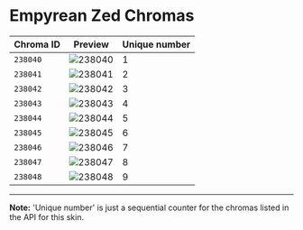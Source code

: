 # Empyrean Zed Chromas

| Chroma ID | Preview | Unique number |
|---|---|---|
| `238040` | ![238040](https://raw.communitydragon.org/latest/plugins/rcp-be-lol-game-data/global/default/v1/champion-chroma-images/238/238040.png) | 1 |
| `238041` | ![238041](https://raw.communitydragon.org/latest/plugins/rcp-be-lol-game-data/global/default/v1/champion-chroma-images/238/238041.png) | 2 |
| `238042` | ![238042](https://raw.communitydragon.org/latest/plugins/rcp-be-lol-game-data/global/default/v1/champion-chroma-images/238/238042.png) | 3 |
| `238043` | ![238043](https://raw.communitydragon.org/latest/plugins/rcp-be-lol-game-data/global/default/v1/champion-chroma-images/238/238043.png) | 4 |
| `238044` | ![238044](https://raw.communitydragon.org/latest/plugins/rcp-be-lol-game-data/global/default/v1/champion-chroma-images/238/238044.png) | 5 |
| `238045` | ![238045](https://raw.communitydragon.org/latest/plugins/rcp-be-lol-game-data/global/default/v1/champion-chroma-images/238/238045.png) | 6 |
| `238046` | ![238046](https://raw.communitydragon.org/latest/plugins/rcp-be-lol-game-data/global/default/v1/champion-chroma-images/238/238046.png) | 7 |
| `238047` | ![238047](https://raw.communitydragon.org/latest/plugins/rcp-be-lol-game-data/global/default/v1/champion-chroma-images/238/238047.png) | 8 |
| `238048` | ![238048](https://raw.communitydragon.org/latest/plugins/rcp-be-lol-game-data/global/default/v1/champion-chroma-images/238/238048.png) | 9 |

---

**Note:** 'Unique number' is just a sequential counter for the chromas listed in the API for this skin.